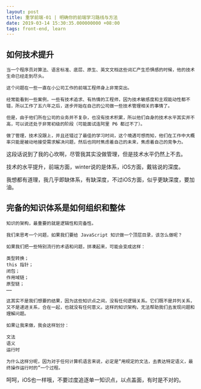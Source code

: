 ```yaml
---
layout: post
title: 重学前端-01 | 明确你的前端学习路线与方法
date: 2019-03-14 15:30:35.000000000 +08:00
tags: front-end, learn
---
```


## 如何技术提升

```
当一个程序员对算法、语言标准、底层、原生、英文文档这些词汇产生恐惧感的时候，他的技术生命已经走到尽头。
```

```
这个问题在一些一直在小公司工作的前端工程师身上非常突出。

经常能看到一些案例，一些有技术追求、有热情的工程师，因为技术敏感度和主观能动性都不错，所以工作了五六年之后，逐步开始在自己的公司做一些技术管理相关的事情了。

但是，由于他们所在公司的业务并不复杂，也没有技术积累，所以他们自身的技术水平其实并不高，可以说还处于非常初级的阶段（可能面试连阿里 P6 都过不了）。

做了管理，技术没跟上，并且还错过了最佳的学习时间，这个境遇可想而知，他们在工作中大概率只能是被动地接受需求解决问题，然后也同时焦虑着自己的未来，焦虑着自己的竞争力。
```

这段话说到了我的心坎啊，尽管我其实没做管理，但是技术水平仍然上不去。

技术的水平提升，前端方面，winter说的是体系，iOS方面，戴铭说的深度。

我想都有道理，我几乎即缺体系，有缺深度，不过iOS方面，似乎更缺深度，要加油。

## 完备的知识体系是如何组织和整体

```
知识的架构，最重要的就是逻辑性和完备性。 

我们来思考一个问题，如果我们要给 JavaScript 知识做一个顶层目录，该怎么做呢？ 

如果我们把一些特别流行的术语和问题，拼凑起来，可能会变成这样： 

类型转换； 
this 指针； 
闭包； 
作用域链； 
原型链； 
…… 

这其实不是我们想要的结果，因为这些知识点之间，没有任何逻辑关系。它们既不是并列关系，又不是递进关系，合在一起，也就没有任何意义。这样的知识架构，无法帮助我们去发现问题和理解问题。

如果让我来做，我会这样划分： 

文法 
语义 
运行时 

为什么这样分呢，因为对于任何计算机语言来说，必定是“用规定的文法，去表达特定语义，最终操作运行时的”一个过程。
```

呵呵，iOS也一样哦，不要过度追逐单一知识点，以点盖面，有时是不对的。

